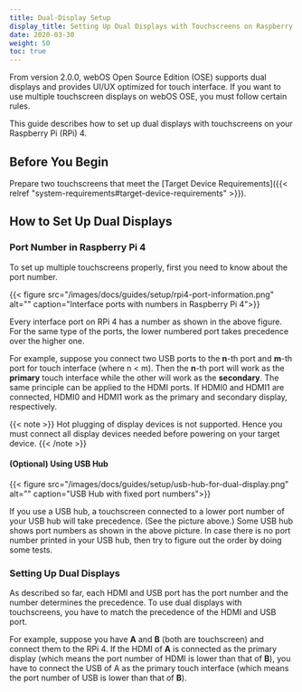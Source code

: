 ```yaml
---
title: Dual-Display Setup
display_title: Setting Up Dual Displays with Touchscreens on Raspberry Pi 4
date: 2020-03-30
weight: 50
toc: true
---
```


From version 2.0.0, webOS Open Source Edition (OSE) supports dual displays and provides UI/UX optimized for touch interface. If you want to use multiple touchscreen displays on webOS OSE, you must follow certain rules.

This guide describes how to set up dual displays with touchscreens on your Raspberry Pi (RPi) 4.

## Before You Begin

Prepare two touchscreens that meet the [Target Device Requirements]({{< relref "system-requirements#target-device-requirements" >}}).

## How to Set Up Dual Displays

### Port Number in Raspberry Pi 4

To set up multiple touchscreens properly, first you need to know about the port number.

{{< figure src="/images/docs/guides/setup/rpi4-port-information.png" alt="" caption="Interface ports with numbers in Raspberry Pi 4">}}

Every interface port on RPi 4 has a number as shown in the above figure. For the same type of the ports, the lower numbered port takes precedence over the higher one.

For example, suppose you connect two USB ports to the **n**-th port and **m**-th port for touch interface (where n < m). Then the **n**-th port will work as the **primary** touch interface while the other will work as the **secondary**. The same principle can be applied to the HDMI ports. If HDMI0 and HDMI1 are connected, HDMI0 and HDMI1 work as the primary and secondary display, respectively.

{{< note >}}
Hot plugging of display devices is not supported. Hence you must connect all display devices needed before powering on your target device.
{{< /note >}}

#### (Optional) Using USB Hub

{{< figure src="/images/docs/guides/setup/usb-hub-for-dual-display.png" alt="" caption="USB Hub with fixed port numbers">}}

If you use a USB hub, a touchscreen connected to a lower port number of your USB hub will take precedence. (See the picture above.) Some USB hub shows port numbers as shown in the above picture. In case there is no port number printed in your USB hub, then try to figure out the order by doing some tests.

### Setting Up Dual Displays

As described so far, each HDMI and USB port has the port number and the number determines the precedence. To use dual displays with touchscreens, you have to match the precedence of the HDMI and USB port.

For example, suppose you have **A** and **B** (both are touchscreen) and connect them to the RPi 4. If the HDMI of **A** is connected as the primary display (which means the port number of HDMI is lower than that of **B**), you have to connect the USB of A as the primary touch interface (which means the port number of USB is lower than that of **B**).
